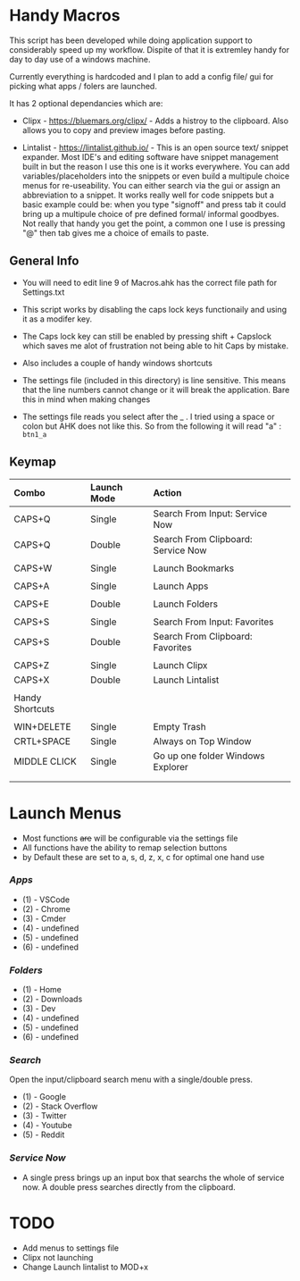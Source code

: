 
# Handy Macros

This script has been developed while doing application support to considerably speed up my workflow. Dispite of that it is extremley handy for day to day use of a windows machine.

Currently everything is hardcoded and I plan to add a config file/ gui for picking what apps / folers are launched.

It has 2 optional dependancies which are:

- Clipx - https://bluemars.org/clipx/ - Adds a histroy to the clipboard. Also allows you to copy and preview images before pasting.

- Lintalist - https://lintalist.github.io/ - This is an open source text/ snippet expander. Most IDE's and editing software have snippet management built in but the reason I use this one is it works everywhere. You can add variables/placeholders into the snippets or even build a multipule choice menus for re-useability. You can either search via the gui or assign an abbreviation to a snippet. It works really well for code snippets but a basic example could be: when you type "signoff" and press tab it could bring up a multipule choice of pre defined formal/ informal goodbyes. Not really that handy you get the point, a common one I use is pressing "@" then tab gives me a choice of emails to paste.

## General Info

- You will need to edit line 9 of Macros.ahk has the correct file path for Settings.txt

- This script works by disabling the caps lock keys functionaily and using it as a modifer key.

- The Caps lock key can still be enabled by pressing shift + Capslock which saves me alot of frustration not being able to hit Caps by mistake.

- Also includes a couple of handy windows shortcuts

- The settings file (included in this directory) is line sensitive. This means that the line numbers cannot change or it will break the application. Bare this in mind when making changes

- The settings file reads you select after the _ . I tried using a space or colon but AHK does not like this. So from the following it will read "a" : `btn1_a`



## Keymap

  |  **Combo** | **Launch Mode** | **Action** |
  |  :------ | :------ | :------ |
  |  CAPS+Q | Single | Search From Input: Service Now |
  |  CAPS+Q | Double | Search From Clipboard: Service Now |
  |   |  |  |
  |  CAPS+W | Single | Launch Bookmarks |
  |   |  |  |
  |  CAPS+A | Single | Launch Apps |
  |   |  |  |
  |  CAPS+E | Double | Launch Folders |
  |   |  |  |
  |  CAPS+S | Single | Search From Input: Favorites |
  |  CAPS+S | Double | Search From Clipboard: Favorites |
  |   |  |  |
  |  CAPS+Z | Single | Launch Clipx |
  |  CAPS+X | Double | Launch Lintalist |
  |   |  |  |
  |  Handy Shortcuts |  |  |
  |   |  |  |
  |  WIN+DELETE | Single | Empty Trash |
  |  CRTL+SPACE | Single | Always on Top Window |
  |  MIDDLE CLICK | Single | Go up one folder Windows Explorer |
  |   |  |  |
  |   |  |  |

# Launch Menus
- Most functions ~~are~~ will be configurable  via the settings file
- All functions have the ability to remap selection buttons
- by Default these are set to a, s, d, z, x, c for optimal one hand use

### __*Apps*__

- (1) - VSCode
- (2) - Chrome
- (3) - Cmder
- (4) - undefined
- (5) - undefined
- (6) - undefined

### __*Folders*__

- (1) - Home
- (2) - Downloads
- (3) - Dev
- (4) - undefined
- (5) - undefined
- (6) - undefined

### __*Search*__

Open the input/clipboard search menu with a single/double press.
- (1) - Google
- (2) - Stack Overflow
- (3) - Twitter
- (4) - Youtube
- (5) - Reddit


### __*Service Now*__
- A single press brings up an input box that searchs the whole of service now. A double press searches directly from the clipboard.

# TODO

- Add menus to settings file
- Clipx not launching
- Change Launch lintalist to MOD+x


